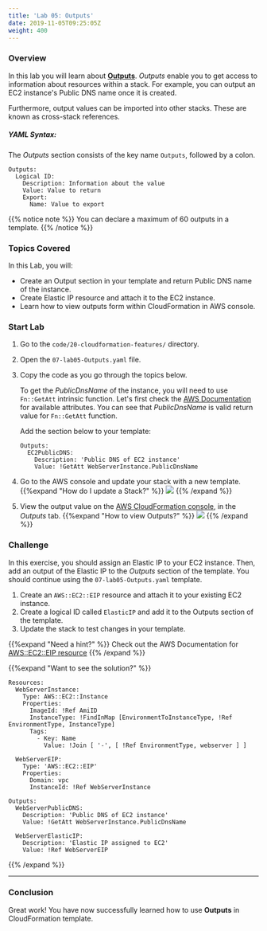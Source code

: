 ```yaml
---
title: 'Lab 05: Outputs'
date: 2019-11-05T09:25:05Z
weight: 400
---
```


### Overview

In this lab you will learn about **[Outputs](https://docs.aws.amazon.com/AWSCloudFormation/latest/UserGuide/outputs-section-structure.html)**. _Outputs_ enable you to get access to information about resources within a stack. For example, you can output an EC2 
instance's Public DNS name once it is created.

Furthermore, output values can be imported into other stacks. These are known as cross-stack references. 

##### YAML Syntax:
The _Outputs_ section consists of the key name `Outputs`, followed by a colon. 

    Outputs:
      Logical ID:
        Description: Information about the value
        Value: Value to return
        Export:
          Name: Value to export
    
{{% notice note %}}
You can declare a maximum of 60 outputs in a template.
{{% /notice %}}

### Topics Covered
In this Lab, you will:

+ Create an Output section in your template and return Public DNS name of the instance.
+ Create Elastic IP resource and attach it to the EC2 instance.
+ Learn how to view outputs form within CloudFormation in AWS console.

### Start Lab

1. Go to the `code/20-cloudformation-features/` directory.
1. Open the `07-lab05-Outputs.yaml` file.
1. Copy the code as you go through the topics below.
    
    To get the _PublicDnsName_ of the instance, you will need to use `Fn::GetAtt` intrinsic function. Let's first check the [AWS Documentation](https://docs.aws.amazon.com/en_pv/AWSCloudFormation/latest/UserGuide/aws-properties-ec2-instance.html#aws-properties-ec2-instance-return-values) for available attributes. You can see that _PublicDnsName_ is valid return value for `Fn::GetAtt` function.
    
    Add the section below to your template:

       Outputs:
         EC2PublicDNS:
           Description: 'Public DNS of EC2 instance'
           Value: !GetAtt WebServerInstance.PublicDnsName
            
1. Go to the AWS console and update your stack with a new template.    
{{%expand "How do I update a Stack?" %}}
![](../update-1.gif)
{{% /expand %}}

1. View the output value on the [AWS CloudFormation console](https://console.aws.amazon.com/cloudformation), in the _Outputs_ tab.
{{%expand "How to view Outputs?" %}}
![](../outputs-1.gif)
{{% /expand %}}

### Challenge

In this exercise, you should assign an Elastic IP to your EC2 instance. Then, add an output of the Elastic IP to the _Outputs_ section of the template. You should continue using the `07-lab05-Outputs.yaml` template.

1. Create an `AWS::EC2::EIP` resource and attach it to your existing EC2 instance.
1. Create a logical ID called `ElasticIP` and add it to the Outputs section of the template.
1. Update the stack to test changes in your template. 

{{%expand "Need a hint?" %}}
Check out the AWS Documentation for [AWS::EC2::EIP resource](https://docs.aws.amazon.com/en_pv/AWSCloudFormation/latest/UserGuide/aws-properties-ec2-eip.html)
{{% /expand %}}

{{%expand "Want to see the solution?" %}}
    
    Resources:
      WebServerInstance:
        Type: AWS::EC2::Instance
        Properties:
          ImageId: !Ref AmiID
          InstanceType: !FindInMap [EnvironmentToInstanceType, !Ref EnvironmentType, InstanceType]
          Tags:
            - Key: Name
              Value: !Join [ '-', [ !Ref EnvironmentType, webserver ] ]
    
      WebServerEIP:
        Type: 'AWS::EC2::EIP'
        Properties:
          Domain: vpc
          InstanceId: !Ref WebServerInstance
    
    Outputs:
      WebServerPublicDNS:
        Description: 'Public DNS of EC2 instance'
        Value: !GetAtt WebServerInstance.PublicDnsName
    
      WebServerElasticIP:
        Description: 'Elastic IP assigned to EC2'
        Value: !Ref WebServerEIP
{{% /expand %}}

---
### Conclusion

Great work! You have now successfully learned how to use **Outputs** in CloudFormation template.



